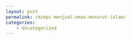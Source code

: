 ```yaml
---
layout: post
permalink: /mimpi-menjual-emas-menurut-islam/
categories:
    - Uncategorized
---
```


